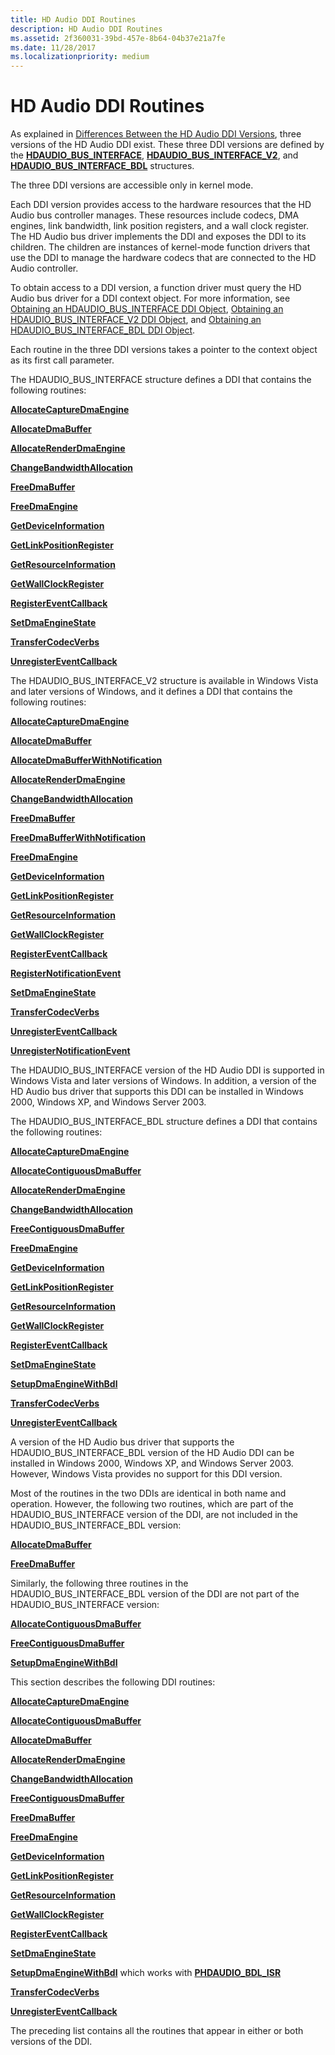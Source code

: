 ```yaml
---
title: HD Audio DDI Routines
description: HD Audio DDI Routines
ms.assetid: 2f360031-39bd-457e-8b64-04b37e21a7fe
ms.date: 11/28/2017
ms.localizationpriority: medium
---
```


# HD Audio DDI Routines


As explained in [Differences Between the HD Audio DDI Versions](https://docs.microsoft.com/windows-hardware/drivers/audio/differences-between-the-hd-audio-ddi-versions), three versions of the HD Audio DDI exist. These three DDI versions are defined by the [**HDAUDIO\_BUS\_INTERFACE**](https://docs.microsoft.com/windows-hardware/drivers/ddi/content/hdaudio/ns-hdaudio-_hdaudio_bus_interface), [**HDAUDIO\_BUS\_INTERFACE\_V2**](https://docs.microsoft.com/windows-hardware/drivers/ddi/content/hdaudio/ns-hdaudio-_hdaudio_bus_interface_v2), and [**HDAUDIO\_BUS\_INTERFACE\_BDL**](https://docs.microsoft.com/windows-hardware/drivers/ddi/content/hdaudio/ns-hdaudio-_hdaudio_bus_interface_bdl) structures.

The three DDI versions are accessible only in kernel mode.

Each DDI version provides access to the hardware resources that the HD Audio bus controller manages. These resources include codecs, DMA engines, link bandwidth, link position registers, and a wall clock register. The HD Audio bus driver implements the DDI and exposes the DDI to its children. The children are instances of kernel-mode function drivers that use the DDI to manage the hardware codecs that are connected to the HD Audio controller.

To obtain access to a DDI version, a function driver must query the HD Audio bus driver for a DDI context object. For more information, see [Obtaining an HDAUDIO\_BUS\_INTERFACE DDI Object](https://docs.microsoft.com/windows-hardware/drivers/audio/obtaining-an-hdaudio-bus-interface-ddi-object), [Obtaining an HDAUDIO\_BUS\_INTERFACE\_V2 DDI Object](https://docs.microsoft.com/windows-hardware/drivers/audio/obtaining-an-hdaudio-bus-interface-v2-ddi-object), and [Obtaining an HDAUDIO\_BUS\_INTERFACE\_BDL DDI Object](https://docs.microsoft.com/windows-hardware/drivers/audio/obtaining-an-hdaudio-bus-interface-bdl-ddi-object).

Each routine in the three DDI versions takes a pointer to the context object as its first call parameter.

The HDAUDIO\_BUS\_INTERFACE structure defines a DDI that contains the following routines:

[**AllocateCaptureDmaEngine**](https://docs.microsoft.com/windows-hardware/drivers/ddi/content/hdaudio/nc-hdaudio-pallocate_capture_dma_engine)

[**AllocateDmaBuffer**](https://docs.microsoft.com/windows-hardware/drivers/ddi/content/hdaudio/nc-hdaudio-pallocate_dma_buffer)

[**AllocateRenderDmaEngine**](https://docs.microsoft.com/windows-hardware/drivers/ddi/content/hdaudio/nc-hdaudio-pallocate_render_dma_engine)

[**ChangeBandwidthAllocation**](https://docs.microsoft.com/windows-hardware/drivers/ddi/content/hdaudio/nc-hdaudio-pchange_bandwidth_allocation)

[**FreeDmaBuffer**](https://docs.microsoft.com/windows-hardware/drivers/ddi/content/hdaudio/nc-hdaudio-pfree_dma_buffer)

[**FreeDmaEngine**](https://docs.microsoft.com/windows-hardware/drivers/ddi/content/hdaudio/nc-hdaudio-pfree_dma_engine)

[**GetDeviceInformation**](https://docs.microsoft.com/windows-hardware/drivers/ddi/content/hdaudio/nc-hdaudio-pget_device_information)

[**GetLinkPositionRegister**](https://docs.microsoft.com/windows-hardware/drivers/ddi/content/hdaudio/nc-hdaudio-pget_link_position_register)

[**GetResourceInformation**](https://docs.microsoft.com/windows-hardware/drivers/ddi/content/hdaudio/nc-hdaudio-pget_resource_information)

[**GetWallClockRegister**](https://docs.microsoft.com/windows-hardware/drivers/ddi/content/hdaudio/nc-hdaudio-pget_wall_clock_register)

[**RegisterEventCallback**](https://docs.microsoft.com/windows-hardware/drivers/ddi/content/hdaudio/nc-hdaudio-pregister_event_callback)

[**SetDmaEngineState**](https://docs.microsoft.com/windows-hardware/drivers/ddi/content/hdaudio/nc-hdaudio-pset_dma_engine_state)

[**TransferCodecVerbs**](https://docs.microsoft.com/windows-hardware/drivers/ddi/content/hdaudio/nc-hdaudio-ptransfer_codec_verbs)

[**UnregisterEventCallback**](https://docs.microsoft.com/windows-hardware/drivers/ddi/content/hdaudio/nc-hdaudio-punregister_event_callback)

The HDAUDIO\_BUS\_INTERFACE\_V2 structure is available in Windows Vista and later versions of Windows, and it defines a DDI that contains the following routines:

[**AllocateCaptureDmaEngine**](https://docs.microsoft.com/windows-hardware/drivers/ddi/content/hdaudio/nc-hdaudio-pallocate_capture_dma_engine)

[**AllocateDmaBuffer**](https://docs.microsoft.com/windows-hardware/drivers/ddi/content/hdaudio/nc-hdaudio-pallocate_dma_buffer)

[**AllocateDmaBufferWithNotification**](https://docs.microsoft.com/windows-hardware/drivers/ddi/content/hdaudio/nc-hdaudio-pallocate_dma_buffer_with_notification)

[**AllocateRenderDmaEngine**](https://docs.microsoft.com/windows-hardware/drivers/ddi/content/hdaudio/nc-hdaudio-pallocate_render_dma_engine)

[**ChangeBandwidthAllocation**](https://docs.microsoft.com/windows-hardware/drivers/ddi/content/hdaudio/nc-hdaudio-pchange_bandwidth_allocation)

[**FreeDmaBuffer**](https://docs.microsoft.com/windows-hardware/drivers/ddi/content/hdaudio/nc-hdaudio-pfree_dma_buffer)

[**FreeDmaBufferWithNotification**](https://docs.microsoft.com/windows-hardware/drivers/ddi/content/hdaudio/nc-hdaudio-pfree_dma_buffer_with_notification)

[**FreeDmaEngine**](https://docs.microsoft.com/windows-hardware/drivers/ddi/content/hdaudio/nc-hdaudio-pfree_dma_engine)

[**GetDeviceInformation**](https://docs.microsoft.com/windows-hardware/drivers/ddi/content/hdaudio/nc-hdaudio-pget_device_information)

[**GetLinkPositionRegister**](https://docs.microsoft.com/windows-hardware/drivers/ddi/content/hdaudio/nc-hdaudio-pget_link_position_register)

[**GetResourceInformation**](https://docs.microsoft.com/windows-hardware/drivers/ddi/content/hdaudio/nc-hdaudio-pget_resource_information)

[**GetWallClockRegister**](https://docs.microsoft.com/windows-hardware/drivers/ddi/content/hdaudio/nc-hdaudio-pget_wall_clock_register)

[**RegisterEventCallback**](https://docs.microsoft.com/windows-hardware/drivers/ddi/content/hdaudio/nc-hdaudio-pregister_event_callback)

[**RegisterNotificationEvent**](https://docs.microsoft.com/windows-hardware/drivers/ddi/content/hdaudio/nc-hdaudio-pregister_notification_event)

[**SetDmaEngineState**](https://docs.microsoft.com/windows-hardware/drivers/ddi/content/hdaudio/nc-hdaudio-pset_dma_engine_state)

[**TransferCodecVerbs**](https://docs.microsoft.com/windows-hardware/drivers/ddi/content/hdaudio/nc-hdaudio-ptransfer_codec_verbs)

[**UnregisterEventCallback**](https://docs.microsoft.com/windows-hardware/drivers/ddi/content/hdaudio/nc-hdaudio-punregister_event_callback)

[**UnregisterNotificationEvent**](https://docs.microsoft.com/windows-hardware/drivers/ddi/content/hdaudio/nc-hdaudio-punregister_notification_event)

The HDAUDIO\_BUS\_INTERFACE version of the HD Audio DDI is supported in Windows Vista and later versions of Windows. In addition, a version of the HD Audio bus driver that supports this DDI can be installed in Windows 2000, Windows XP, and Windows Server 2003.

The HDAUDIO\_BUS\_INTERFACE\_BDL structure defines a DDI that contains the following routines:

[**AllocateCaptureDmaEngine**](https://docs.microsoft.com/windows-hardware/drivers/ddi/content/hdaudio/nc-hdaudio-pallocate_capture_dma_engine)

[**AllocateContiguousDmaBuffer**](https://docs.microsoft.com/windows-hardware/drivers/ddi/content/hdaudio/nc-hdaudio-pallocate_contiguous_dma_buffer)

[**AllocateRenderDmaEngine**](https://docs.microsoft.com/windows-hardware/drivers/ddi/content/hdaudio/nc-hdaudio-pallocate_render_dma_engine)

[**ChangeBandwidthAllocation**](https://docs.microsoft.com/windows-hardware/drivers/ddi/content/hdaudio/nc-hdaudio-pchange_bandwidth_allocation)

[**FreeContiguousDmaBuffer**](https://docs.microsoft.com/windows-hardware/drivers/ddi/content/hdaudio/nc-hdaudio-pfree_contiguous_dma_buffer)

[**FreeDmaEngine**](https://docs.microsoft.com/windows-hardware/drivers/ddi/content/hdaudio/nc-hdaudio-pfree_dma_engine)

[**GetDeviceInformation**](https://docs.microsoft.com/windows-hardware/drivers/ddi/content/hdaudio/nc-hdaudio-pget_device_information)

[**GetLinkPositionRegister**](https://docs.microsoft.com/windows-hardware/drivers/ddi/content/hdaudio/nc-hdaudio-pget_link_position_register)

[**GetResourceInformation**](https://docs.microsoft.com/windows-hardware/drivers/ddi/content/hdaudio/nc-hdaudio-pget_resource_information)

[**GetWallClockRegister**](https://docs.microsoft.com/windows-hardware/drivers/ddi/content/hdaudio/nc-hdaudio-pget_wall_clock_register)

[**RegisterEventCallback**](https://docs.microsoft.com/windows-hardware/drivers/ddi/content/hdaudio/nc-hdaudio-pregister_event_callback)

[**SetDmaEngineState**](https://docs.microsoft.com/windows-hardware/drivers/ddi/content/hdaudio/nc-hdaudio-pset_dma_engine_state)

[**SetupDmaEngineWithBdl**](https://docs.microsoft.com/windows-hardware/drivers/ddi/content/hdaudio/nc-hdaudio-psetup_dma_engine_with_bdl)

[**TransferCodecVerbs**](https://docs.microsoft.com/windows-hardware/drivers/ddi/content/hdaudio/nc-hdaudio-ptransfer_codec_verbs)

[**UnregisterEventCallback**](https://docs.microsoft.com/windows-hardware/drivers/ddi/content/hdaudio/nc-hdaudio-punregister_event_callback)

A version of the HD Audio bus driver that supports the HDAUDIO\_BUS\_INTERFACE\_BDL version of the HD Audio DDI can be installed in Windows 2000, Windows XP, and Windows Server 2003. However, Windows Vista provides no support for this DDI version.

Most of the routines in the two DDIs are identical in both name and operation. However, the following two routines, which are part of the HDAUDIO\_BUS\_INTERFACE version of the DDI, are not included in the HDAUDIO\_BUS\_INTERFACE\_BDL version:

[**AllocateDmaBuffer**](https://docs.microsoft.com/windows-hardware/drivers/ddi/content/hdaudio/nc-hdaudio-pallocate_dma_buffer)

[**FreeDmaBuffer**](https://docs.microsoft.com/windows-hardware/drivers/ddi/content/hdaudio/nc-hdaudio-pfree_dma_buffer)

Similarly, the following three routines in the HDAUDIO\_BUS\_INTERFACE\_BDL version of the DDI are not part of the HDAUDIO\_BUS\_INTERFACE version:

[**AllocateContiguousDmaBuffer**](https://docs.microsoft.com/windows-hardware/drivers/ddi/content/hdaudio/nc-hdaudio-pallocate_contiguous_dma_buffer)

[**FreeContiguousDmaBuffer**](https://docs.microsoft.com/windows-hardware/drivers/ddi/content/hdaudio/nc-hdaudio-pfree_contiguous_dma_buffer)

[**SetupDmaEngineWithBdl**](https://docs.microsoft.com/windows-hardware/drivers/ddi/content/hdaudio/nc-hdaudio-psetup_dma_engine_with_bdl)

This section describes the following DDI routines:

[**AllocateCaptureDmaEngine**](https://docs.microsoft.com/windows-hardware/drivers/ddi/content/hdaudio/nc-hdaudio-pallocate_capture_dma_engine)

[**AllocateContiguousDmaBuffer**](https://docs.microsoft.com/windows-hardware/drivers/ddi/content/hdaudio/nc-hdaudio-pallocate_contiguous_dma_buffer)

[**AllocateDmaBuffer**](https://docs.microsoft.com/windows-hardware/drivers/ddi/content/hdaudio/nc-hdaudio-pallocate_dma_buffer)

[**AllocateRenderDmaEngine**](https://docs.microsoft.com/windows-hardware/drivers/ddi/content/hdaudio/nc-hdaudio-pallocate_render_dma_engine)

[**ChangeBandwidthAllocation**](https://docs.microsoft.com/windows-hardware/drivers/ddi/content/hdaudio/nc-hdaudio-pchange_bandwidth_allocation)

[**FreeContiguousDmaBuffer**](https://docs.microsoft.com/windows-hardware/drivers/ddi/content/hdaudio/nc-hdaudio-pfree_contiguous_dma_buffer)

[**FreeDmaBuffer**](https://docs.microsoft.com/windows-hardware/drivers/ddi/content/hdaudio/nc-hdaudio-pfree_dma_buffer)

[**FreeDmaEngine**](https://docs.microsoft.com/windows-hardware/drivers/ddi/content/hdaudio/nc-hdaudio-pfree_dma_engine)

[**GetDeviceInformation**](https://docs.microsoft.com/windows-hardware/drivers/ddi/content/hdaudio/nc-hdaudio-pget_device_information)

[**GetLinkPositionRegister**](https://docs.microsoft.com/windows-hardware/drivers/ddi/content/hdaudio/nc-hdaudio-pget_link_position_register)

[**GetResourceInformation**](https://docs.microsoft.com/windows-hardware/drivers/ddi/content/hdaudio/nc-hdaudio-pget_resource_information)

[**GetWallClockRegister**](https://docs.microsoft.com/windows-hardware/drivers/ddi/content/hdaudio/nc-hdaudio-pget_wall_clock_register)

[**RegisterEventCallback**](https://docs.microsoft.com/windows-hardware/drivers/ddi/content/hdaudio/nc-hdaudio-pregister_event_callback)

[**SetDmaEngineState**](https://docs.microsoft.com/windows-hardware/drivers/ddi/content/hdaudio/nc-hdaudio-pset_dma_engine_state)

[**SetupDmaEngineWithBdl**](https://docs.microsoft.com/windows-hardware/drivers/ddi/content/hdaudio/nc-hdaudio-psetup_dma_engine_with_bdl) which works with [**PHDAUDIO\_BDL\_ISR**](https://docs.microsoft.com/windows-hardware/drivers/ddi/content/hdaudio/nc-hdaudio-phdaudio_bdl_isr)

[**TransferCodecVerbs**](https://docs.microsoft.com/windows-hardware/drivers/ddi/content/hdaudio/nc-hdaudio-ptransfer_codec_verbs)

[**UnregisterEventCallback**](https://docs.microsoft.com/windows-hardware/drivers/ddi/content/hdaudio/nc-hdaudio-punregister_event_callback)

The preceding list contains all the routines that appear in either or both versions of the DDI.

 

 





